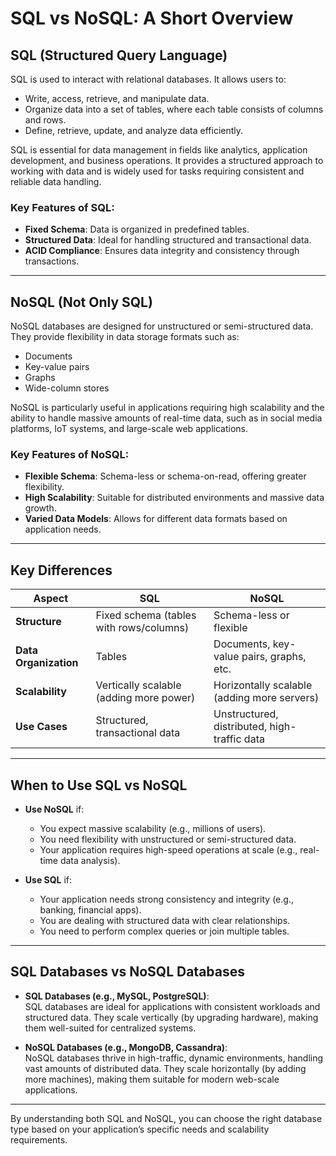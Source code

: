 # SQL vs NoSQL: A Short Overview

## SQL (Structured Query Language)
SQL is used to interact with relational databases. It allows users to:
- Write, access, retrieve, and manipulate data.
- Organize data into a set of tables, where each table consists of columns and rows.
- Define, retrieve, update, and analyze data efficiently.

SQL is essential for data management in fields like analytics, application development, and business operations. It provides a structured approach to working with data and is widely used for tasks requiring consistent and reliable data handling.

### Key Features of SQL:
- **Fixed Schema**: Data is organized in predefined tables.
- **Structured Data**: Ideal for handling structured and transactional data.
- **ACID Compliance**: Ensures data integrity and consistency through transactions.

---

## NoSQL (Not Only SQL)
NoSQL databases are designed for unstructured or semi-structured data. They provide flexibility in data storage formats such as:
- Documents
- Key-value pairs
- Graphs
- Wide-column stores

NoSQL is particularly useful in applications requiring high scalability and the ability to handle massive amounts of real-time data, such as in social media platforms, IoT systems, and large-scale web applications.

### Key Features of NoSQL:
- **Flexible Schema**: Schema-less or schema-on-read, offering greater flexibility.
- **High Scalability**: Suitable for distributed environments and massive data growth.
- **Varied Data Models**: Allows for different data formats based on application needs.

---

## Key Differences

| Aspect            | SQL                                       | NoSQL                                      |
|-------------------|-------------------------------------------|--------------------------------------------|
| **Structure**      | Fixed schema (tables with rows/columns)   | Schema-less or flexible                    |
| **Data Organization** | Tables                                  | Documents, key-value pairs, graphs, etc.   |
| **Scalability**    | Vertically scalable (adding more power)   | Horizontally scalable (adding more servers)|
| **Use Cases**      | Structured, transactional data           | Unstructured, distributed, high-traffic data |

---

## When to Use SQL vs NoSQL

- **Use NoSQL** if:
  - You expect massive scalability (e.g., millions of users).
  - You need flexibility with unstructured or semi-structured data.
  - Your application requires high-speed operations at scale (e.g., real-time data analysis).

- **Use SQL** if:
  - Your application needs strong consistency and integrity (e.g., banking, financial apps).
  - You are dealing with structured data with clear relationships.
  - You need to perform complex queries or join multiple tables.

---

## SQL Databases vs NoSQL Databases

- **SQL Databases (e.g., MySQL, PostgreSQL)**:  
  SQL databases are ideal for applications with consistent workloads and structured data. They scale vertically (by upgrading hardware), making them well-suited for centralized systems.

- **NoSQL Databases (e.g., MongoDB, Cassandra)**:  
  NoSQL databases thrive in high-traffic, dynamic environments, handling vast amounts of distributed data. They scale horizontally (by adding more machines), making them suitable for modern web-scale applications.

---

By understanding both SQL and NoSQL, you can choose the right database type based on your application’s specific needs and scalability requirements.
